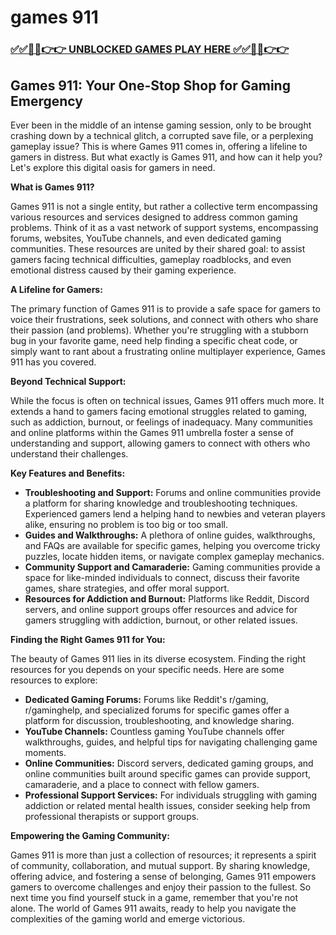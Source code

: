 # games 911

### [✅✅🔴🔴👉👉 UNBLOCKED GAMES PLAY HERE ✅✅🔴🔴👉👉](https://topstoryindia.com)

## Games 911: Your One-Stop Shop for Gaming Emergency

Ever been in the middle of an intense gaming session, only to be brought crashing down by a technical glitch, a corrupted save file, or a perplexing gameplay issue? This is where Games 911 comes in, offering a lifeline to gamers in distress.  But what exactly is Games 911, and how can it help you? Let's explore this digital oasis for gamers in need.

**What is Games 911?**

Games 911 is not a single entity, but rather a collective term encompassing various resources and services designed to address common gaming problems. Think of it as a vast network of support systems, encompassing forums, websites, YouTube channels, and even dedicated gaming communities. These resources are united by their shared goal: to assist gamers facing technical difficulties, gameplay roadblocks, and even emotional distress caused by their gaming experience.

**A Lifeline for Gamers:**

The primary function of Games 911 is to provide a safe space for gamers to voice their frustrations, seek solutions, and connect with others who share their passion (and problems). Whether you're struggling with a stubborn bug in your favorite game, need help finding a specific cheat code, or simply want to rant about a frustrating online multiplayer experience, Games 911 has you covered. 

**Beyond Technical Support:**

While the focus is often on technical issues, Games 911 offers much more. It extends a hand to gamers facing emotional struggles related to gaming, such as addiction, burnout, or feelings of inadequacy. Many communities and online platforms within the Games 911 umbrella foster a sense of understanding and support, allowing gamers to connect with others who understand their challenges.

**Key Features and Benefits:**

* **Troubleshooting and Support:** Forums and online communities provide a platform for sharing knowledge and troubleshooting techniques. Experienced gamers lend a helping hand to newbies and veteran players alike, ensuring no problem is too big or too small.
* **Guides and Walkthroughs:**  A plethora of online guides, walkthroughs, and FAQs are available for specific games, helping you overcome tricky puzzles, locate hidden items, or navigate complex gameplay mechanics.
* **Community Support and Camaraderie:**  Gaming communities provide a space for like-minded individuals to connect, discuss their favorite games, share strategies, and offer moral support.
* **Resources for Addiction and Burnout:**  Platforms like Reddit, Discord servers, and online support groups offer resources and advice for gamers struggling with addiction, burnout, or other related issues.

**Finding the Right Games 911 for You:**

The beauty of Games 911 lies in its diverse ecosystem.  Finding the right resources for you depends on your specific needs.  Here are some resources to explore:

* **Dedicated Gaming Forums:**  Forums like Reddit's r/gaming, r/gaminghelp, and specialized forums for specific games offer a platform for discussion, troubleshooting, and knowledge sharing.
* **YouTube Channels:**  Countless gaming YouTube channels offer walkthroughs, guides, and helpful tips for navigating challenging game moments.
* **Online Communities:**  Discord servers, dedicated gaming groups, and online communities built around specific games can provide support, camaraderie, and a place to connect with fellow gamers.
* **Professional Support Services:**  For individuals struggling with gaming addiction or related mental health issues, consider seeking help from professional therapists or support groups.

**Empowering the Gaming Community:**

Games 911 is more than just a collection of resources; it represents a spirit of community, collaboration, and mutual support. By sharing knowledge, offering advice, and fostering a sense of belonging, Games 911 empowers gamers to overcome challenges and enjoy their passion to the fullest. So next time you find yourself stuck in a game, remember that you're not alone.  The world of Games 911 awaits, ready to help you navigate the complexities of the gaming world and emerge victorious. 
